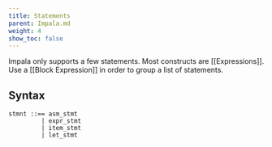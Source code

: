 ```yaml
---
title: Statements
parent: Impala.md
weight: 4
show_toc: false
---
```


Impala only supports a few statements.
Most constructs are [[Expressions]].
Use a [[Block Expression]] in order to group a list of statements.

## Syntax

```
stmnt ::== asm_stmt
         | expr_stmt
         | item_stmt
         | let_stmt
```
